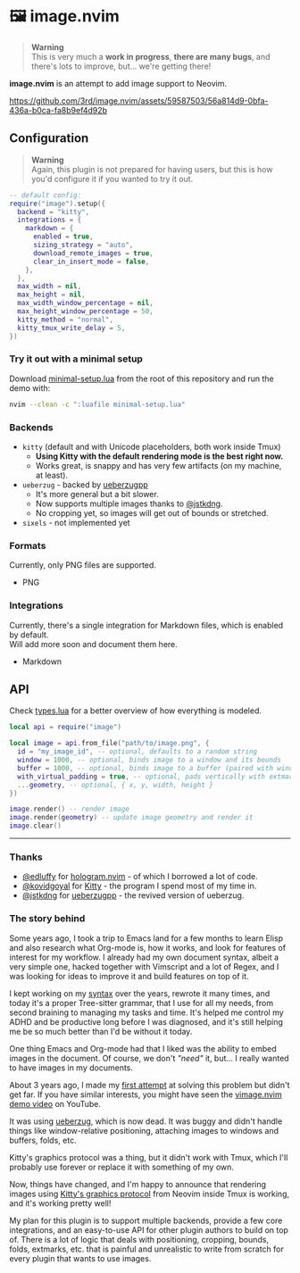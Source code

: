 # 🖼️ image.nvim

> **Warning**
>\
> This is very much a **work in progress**, **there are many bugs**, and there's lots to improve, but... we're getting there!

**image.nvim** is an attempt to add image support to Neovim.

https://github.com/3rd/image.nvim/assets/59587503/56a814d9-0bfa-436a-b0ca-fa8b9ef4d92b


## Configuration

> **Warning**
>\
> Again, this plugin is not prepared for having users, but this is how you'd configure it if you wanted to try it out.

```lua
-- default config:
require("image").setup({
  backend = "kitty",
  integrations = {
    markdown = {
      enabled = true,
      sizing_strategy = "auto",
      download_remote_images = true,
      clear_in_insert_mode = false,
    },
  },
  max_width = nil,
  max_height = nil,
  max_width_window_percentage = nil,
  max_height_window_percentage = 50,
  kitty_method = "normal",
  kitty_tmux_write_delay = 5,
})
```

### Try it out with a minimal setup

Download [minimal-setup.lua](./minimal-setup.lua) from the root of this repository and run the demo with:

```sh
nvim --clean -c ":luafile minimal-setup.lua"
```


### Backends

- `kitty` (default and with Unicode placeholders, both work inside Tmux)
    - **Using Kitty with the default rendering mode is the best right now.**
    - Works great, is snappy and has very few artifacts (on my machine, at least).
- `ueberzug` - backed by [ueberzugpp](https://github.com/jstkdng/ueberzugpp)
    - It's more general but a bit slower.
    - Now supports multiple images thanks to [@jstkdng](https://github.com/jstkdng/ueberzugpp/issues/74).
    - No cropping yet, so images will get out of bounds or stretched.
- `sixels` - not implemented yet

### Formats

Currently, only PNG files are supported.

- PNG

### Integrations

Currently, there's a single integration for Markdown files, which is enabled by default.
\
Will add more soon and document them here.

- Markdown

## API

Check [types.lua](./lua/types.lua) for a better overview of how everything is modeled.

```lua
local api = require("image")

local image = api.from_file("path/to/image.png", {
  id = "my_image_id", -- optional, defaults to a random string
  window = 1000, -- optional, binds image to a window and its bounds
  buffer = 1000, -- optional, binds image to a buffer (paired with window binding)
  with_virtual_padding = true, -- optional, pads vertically with extmarks
  ...geometry, -- optional, { x, y, width, height }
})

image.render() -- render image
image.render(geometry) -- update image geometry and render it
image.clear()
```

---

### Thanks

- [@edluffy](https://github.com/edluffy) for [hologram.nvim](https://github.com/edluffy/hologram.nvim) - of which I borrowed a lot of code.
- [@kovidgoyal](https://github.com/kovidgoyal) for [Kitty](https://github.com/kovidgoyal/kitty) - the program I spend most of my time in.
- [@jstkdng](https://github.com/jstkdng) for [ueberzugpp](https://github.com/jstkdng/ueberzugpp) - the revived version of ueberzug.

### The story behind
Some years ago, I took a trip to Emacs land for a few months to learn Elisp and also research what Org-mode is, how it works,
and look for features of interest for my workflow.
I already had my own document syntax, albeit a very simple one, hacked together with Vimscript and a lot
of Regex, and I was looking for ideas to improve it and build features on top of it.

I kept working on my [syntax](https://github.com/3rd/syslang) over the years, rewrote it many times, and today it's a proper Tree-sitter grammar,
that I use for all my needs, from second braining to managing my tasks and time.
It's helped me control my ADHD and be productive long before I was diagnosed, and it's still helping me be so much better than I'd be without it today.

One thing Emacs and Org-mode had that I liked was the ability to embed images in the document. Of course, we don't *"need"* it, but... I really wanted to have images in my documents.

About 3 years ago, I made my [first attempt](https://github.com/3rd/vimage.nvim/tree/master) at solving this problem but didn't get far.
If you have similar interests, you might have seen the [vimage.nvim demo video](https://www.youtube.com/watch?v=cnt9mPOjrLg) on YouTube.

It was using [ueberzug](https://github.com/seebye/ueberzug), which is now dead. It was buggy and didn't handle things like window-relative positioning, attaching images to windows and buffers, folds, etc.

Kitty's graphics protocol was a thing, but it didn't work with Tmux, which I'll probably use forever or replace it with something of my own.

Now, things have changed, and I'm happy to announce that rendering images using [Kitty's graphics protocol](https://sw.kovidgoyal.net/kitty/graphics-protocol.html) from Neovim inside Tmux is working, and it's working pretty well!

My plan for this plugin is to support multiple backends, provide a few core integrations, and an easy-to-use API for other plugin authors to build on top of. There is a lot of logic that deals with positioning, cropping, bounds,
folds, extmarks, etc. that is painful and unrealistic to write from scratch for every plugin that wants to use images.

